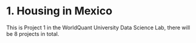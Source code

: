 # 1. Housing in Mexico

This is Project 1 in the WorldQuant University Data Science Lab, there will be 8 projects in total.


